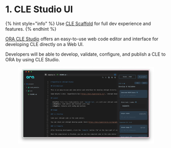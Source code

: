 # 1. CLE Studio UI

{% hint style="info" %}
Use [CLE Scaffold](2.-zkgraph-scaffold.md) for full dev experience and features.
{% endhint %}

[ORA CLE Studio](https://www.ora.io/app/cle/create) offers an easy-to-use web code editor and interface for developing CLE directly on a Web UI.

Developers will be able to develop, validate, configure, and publish a CLE to ORA by using CLE Studio.

<figure><img src="../../../.gitbook/assets/截屏2024-02-21 下午2.28.39.png" alt=""><figcaption></figcaption></figure>
